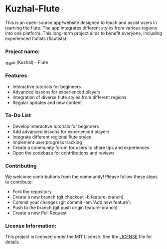 # Kuzhal-Flute

This is an open-source app/website designed to teach and assist users in learning the flute. The app integrates different styles from various regions into one platform. This long-term project aims to benefit everyone, including experienced flutists (flautists). 

### Project name:
குழல் (Kuzhal) - Flute

### Features
- Interactive tutorials for beginners
- Advanced lessons for experienced players
- Integration of diverse flute styles from different regions
- Regular updates and new content

### To-Do List
- Develop interactive tutorials for beginners
- Add advanced lessons for experienced players
- Integrate different regional flute styles
- Implement user progress tracking
- Create a community forum for users to share tips and experiences
- Open the codebase for contributions and reviews

### Contributing
We welcome contributions from the community! Please follow these steps to contribute:

- Fork the repository
- Create a new branch (git checkout -b feature-branch)
- Commit your changes (git commit -am 'Add new feature')
- Push to the branch (git push origin feature-branch)
- Create a new Pull Request

### License Information:
This project is licensed under the MIT License. See the [LICENSE](https://github.com/Arsive02/Kuzhal-Flute/blob/main/LICENSE) file for details.
